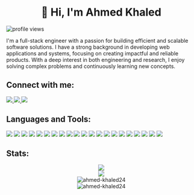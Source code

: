 <h1 align="center">👋 Hi, I'm Ahmed Khaled</h1>
<div align="left">
	<img
		src="https://komarev.com/ghpvc/?username=ahmed-khaled24&label=Profile%20views&color=0e75b6&style=flat"
		alt="profile views"
	/>
</div>
<p>
I'm a full-stack engineer with a passion for building efficient and scalable software solutions. I have a strong background in developing web applications and systems, focusing on creating impactful and reliable products. With a deep interest in both engineering and research, I enjoy solving complex problems and continuously learning new concepts.
</p>


 ## Connect with me:
<div align="left">
	<a href="mailto:ahmedkhaled.m24@gmail.com">
		<img src="https://img.shields.io/badge/Gmail-D14836?style=for-the-badge&logo=gmail&logoColor=white" />
	</a>
	<a href="https://www.linkedin.com/in/ahmedkhaled24/">
		<img src="https://img.shields.io/badge/LinkedIn-0077B5?style=for-the-badge&logo=linkedin&logoColor=white" />
	</a>
	<a href="">
		<img src="https://img.shields.io/badge/Discord-5865F2?style=for-the-badge&logo=discord&logoColor=white" />
	</a>
</div>

## Languages and Tools:
<div align="left" >
	<img src="https://img.shields.io/badge/TypeScript-007ACC?style=for-the-badge&logo=typescript&logoColor=white" />
	<img src="https://img.shields.io/badge/JavaScript-323330?style=for-the-badge&logo=javascript&logoColor=F7DF1E" />
	<img src="https://img.shields.io/badge/HTML5-E34F26?style=for-the-badge&logo=html5&logoColor=white" />
	<img src="https://img.shields.io/badge/CSS3-1572B6?style=for-the-badge&logo=css3&logoColor=white" />
	<img src="https://img.shields.io/badge/Python-FFD43B?style=for-the-badge&logo=python&logoColor=blue" />
	<img src="https://img.shields.io/badge/nestjs-E0234E?style=for-the-badge&logo=nestjs&logoColor=white" />
	<img src="https://img.shields.io/badge/Express%20js-000000?style=for-the-badge&logo=express&logoColor=white" />
	<img src="https://img.shields.io/badge/Flask-000000?style=for-the-badge&logo=flask&logoColor=white" />
	<img src="https://img.shields.io/badge/langchain-1C3C3C?style=for-the-badge&logo=langchain&logoColor=white" />
	<img src="https://img.shields.io/badge/Amazon_AWS-FF9900?style=for-the-badge&logo=amazonaws&logoColor=white" />
	<img src="https://img.shields.io/badge/GitHub_Actions-2088FF?style=for-the-badge&logo=github-actions&logoColor=white" />
	<img src="https://img.shields.io/badge/Docker-2CA5E0?style=for-the-badge&logo=docker&logoColor=white" />
	<img src="https://img.shields.io/badge/Electron-2B2E3A?style=for-the-badge&logo=electron&logoColor=9FEAF9" />
	<img src="https://img.shields.io/badge/React-20232A?style=for-the-badge&logo=react&logoColor=61DAFB" />
	<img src="https://img.shields.io/badge/Prisma-3982CE?style=for-the-badge&logo=Prisma&logoColor=white" />
	<img src="https://img.shields.io/badge/typeorm-FE0803?style=for-the-badge&logo=typeorm&logoColor=white" />
	<img src="https://img.shields.io/badge/Google_Cloud-4285F4?style=for-the-badge&logo=google-cloud&logoColor=white" />
	<img src="https://img.shields.io/badge/MongoDB-4EA94B?style=for-the-badge&logo=mongodb&logoColor=white" />
	<img src="https://img.shields.io/badge/MySQL-005C84?style=for-the-badge&logo=mysql&logoColor=white" />
	<img src="https://img.shields.io/badge/PostgreSQL-316192?style=for-the-badge&logo=postgresql&logoColor=white" />
	<img src="https://img.shields.io/badge/Elastic_Search-005571?style=for-the-badge&logo=elasticsearch&logoColor=white" />
</div>

## Stats:
<div align="center">
	<img src="https://github-readme-activity-graph.vercel.app/graph?username=ahmed-khaled24&theme=github-compact" />
</div>
<div align="center">
	<img src="https://github-profile-summary-cards.vercel.app/api/cards/profile-details?username=ahmed-khaled24&theme=dark" />
</div>
<div align="center">
	<img
		src="https://github-readme-streak-stats.herokuapp.com/?user=ahmed-khaled24&theme=dark&hide_border=false"
		alt="ahmed-khaled24"
	/>
</div>
<div  align="center">
	<img
		src="https://github-readme-stats.vercel.app/api?username=ahmed-khaled24&show_icons=true&locale=en&theme=dark&hide_border=false"
		alt="ahmed-khaled24"
	/>
</div>


